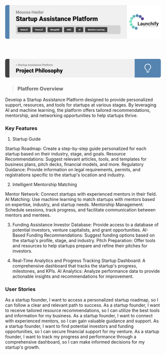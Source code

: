 <img src="./readme/title1.svg"/>

<br><br>

<!-- project philosophy -->
<img src="./readme/title2.svg"/>

>### Platform Overview
Develop a Startup Assistance Platform designed to provide personalized support, resources, and tools for startups at various stages. By leveraging AI and machine learning, the platform offers tailored recommendations, mentorship, and networking opportunities to help startups thrive.

###  Key Features

1. Startup Guide

Startup Roadmap: Create a step-by-step guide personalized for each startup based on their industry, stage, and goals.
Resource Recommendations: Suggest relevant articles, tools, and templates for business plans, pitch decks, financial models, and more.
Regulatory Guidance: Provide information on legal requirements, permits, and registrations specific to the startup's location and industry.

2. Intelligent Mentorship Matching

Mentor Network: Connect startups with experienced mentors in their field.
AI Matching: Use machine learning to match startups with mentors based on expertise, industry, and startup needs.
Mentorship Management: Schedule sessions, track progress, and facilitate communication between mentors and mentees.

3. Funding Assistance
Investor Database: Provide access to a database of potential investors, venture capitalists, and grant opportunities.
AI-Based Funding Recommendations: Suggest funding options based on the startup's profile, stage, and industry.
Pitch Preparation: Offer tools and resources to help startups prepare and refine their pitches for investors.

4. Real-Time Analytics and Progress Tracking
Startup Dashboard: A comprehensive dashboard that tracks the startup's progress, milestones, and KPIs.
AI Analytics: Analyze performance data to provide actionable insights and recommendations for improvement.

###  User Stories
As a startup founder, I want to access a personalized startup roadmap, so I can follow a clear and relevant path to success.
As a startup founder, I want to receive tailored resource recommendations, so I can utilize the best tools and information for my business.
As a startup founder, I want to connect with experienced mentors, so I can gain valuable guidance and support.
As a startup founder, I want to find potential investors and funding opportunities, so I can secure financial support for my venture.
As a startup founder, I want to track my progress and performance through a comprehensive dashboard, so I can make informed decisions for my startup's growth.

<br><br>
